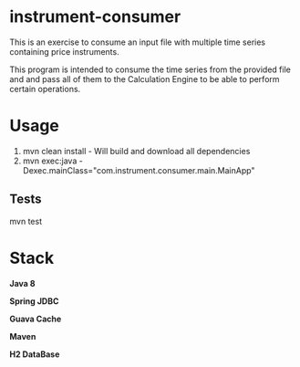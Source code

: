 # instrument-consumer
 
This is an exercise to consume an input file with multiple time series containing price instruments.

This program is intended to consume the time series from the provided file and and pass all of them to the Calculation Engine to be able to perform certain operations.

# Usage
  1) mvn clean install - Will build and download all dependencies
  2) mvn exec:java -Dexec.mainClass="com.instrument.consumer.main.MainApp"

## Tests  
  mvn test
  
# Stack
  **Java 8**
  
  **Spring JDBC**
  
  **Guava Cache**
  
  **Maven**
  
  **H2 DataBase**
  
  

  
